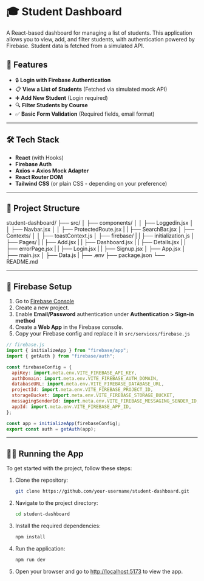 # 🎓 Student Dashboard

A React-based dashboard for managing a list of students. This application allows you to view, add, and filter students, with authentication powered by Firebase. Student data is fetched from a simulated API.

## 🚀 Features

- 🔒 **Login with Firebase Authentication**
- 📋 **View a List of Students** (Fetched via simulated mock API)
- ➕ **Add New Student** (Login required)
- 🔍 **Filter Students by Course**
- ✅ **Basic Form Validation** (Required fields, email format)

---

## 🛠️ Tech Stack

- **React** (with Hooks)
- **Firebase Auth**
- **Axios + Axios Mock Adapter**
- **React Router DOM**
- **Tailwind CSS** (or plain CSS - depending on your preference)

---

## 📁 Project Structure

student-dashboard/
├── src/
│ ├── components/
│ │ ├── Loggedin.jsx
│ │ ├── Navbar.jsx
│ │ ├── ProtectedRoute.jsx
| | ├── SearchBar.jsx
│ ├── Contexts/
│ │ ├── toastContext.js
│ ├── firebase/
| | ├── initialization.js
│ ├── Pages/
| | ├── Add.jsx
| | ├── Dashboard.jsx
| | ├── Details.jsx
| | ├── errorPage.jsx
| | ├── Login.jsx
| | ├── Signup.jsx
│ ├── App.jsx
│ ├── main.jsx
│ ├── Data.js
| ├── .env
├── package.json
└── README.md

---

## 🔐 Firebase Setup

1. Go to [Firebase Console](https://console.firebase.google.com/)
2. Create a new project.
3. Enable **Email/Password** authentication under **Authentication > Sign-in method**
4. Create a **Web App** in the Firebase console.
5. Copy your Firebase config and replace it in `src/services/firebase.js`

```js
// firebase.js
import { initializeApp } from "firebase/app";
import { getAuth } from "firebase/auth";

const firebaseConfig = {
  apiKey: import.meta.env.VITE_FIREBASE_API_KEY,
  authDomain: import.meta.env.VITE_FIREBASE_AUTH_DOMAIN,
  databaseURL: import.meta.env.VITE_FIREBASE_DATABASE_URL,
  projectId: import.meta.env.VITE_FIREBASE_PROJECT_ID,
  storageBucket: import.meta.env.VITE_FIREBASE_STORAGE_BUCKET,
  messagingSenderId: import.meta.env.VITE_FIREBASE_MESSAGING_SENDER_ID,
  appId: import.meta.env.VITE_FIREBASE_APP_ID,
};

const app = initializeApp(firebaseConfig);
export const auth = getAuth(app);
```

---


## 🧑‍💻 Running the App

To get started with the project, follow these steps:

1. Clone the repository:
    ```bash
    git clone https://github.com/your-username/student-dashboard.git
    ```

2. Navigate to the project directory:
    ```bash
    cd student-dashboard
    ```

3. Install the required dependencies:
    ```bash
    npm install
    ```

4. Run the application:
    ```bash
    npm run dev
    ```

5. Open your browser and go to [http://localhost:5173](http://localhost:5173) to view the app.

